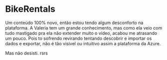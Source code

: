 # BikeRentals
Um conteúdo 100% novo, então estou tendo algum desconforto na plataforma.
A Valeria tem um grande conhecimento, mas como ela veio com tudo mastigado pra ela não extender muito o vídeo, acabou me atrasando um pouco.
Pois to sofrendo revirando tentando descobrir e importar os dados e exportar, não é tão visivel ou intuitivo assim a plataforma da Azure.

Mas não desisti. rsrs
